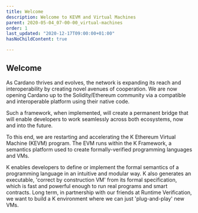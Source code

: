 ```yaml
---
title: Welcome
description: Welcome to KEVM and Virtual Machines
parent: 2020-05-04_07-00-00_virtual-machines
order: 1
last_updated: "2020-12-17T09:00:00+01:00"
hasNoChildContent: true

---
```

## Welcome

As Cardano thrives and evolves, the network is expanding its reach and interoperability by creating novel avenues of cooperation. We are now opening Cardano up to the Solidity/Ethereum community via a compatible and interoperable platform using their native code.

Such a framework, when implemented, will create a permanent bridge that will enable developers to work seamlessly across both ecosystems, now and into the future.

To this end, we are restarting and accelerating the K Ethereum Virtual Machine (KEVM) program. The EVM runs within the K Framework, a semantics platform used to create formally-verified programming languages and VMs.

K enables developers to define or implement the formal semantics of a programming language in an intuitive and modular way. K also generates an executable, 'correct by construction VM' from its formal specification, which is fast and powerful enough to run real programs and smart contracts. Long term, in partnership with our friends at Runtime Verification, we want to build a K environment where we can just 'plug-and-play' new VMs.
